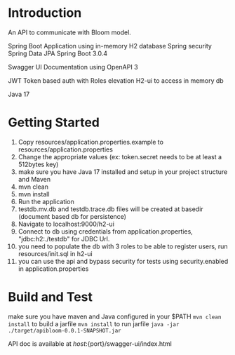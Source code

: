 # Introduction 
An API to communicate with Bloom model.

Spring Boot Application using in-memory H2 database
Spring security
Spring Data JPA
Spring Boot 3.0.4

Swagger UI Documentation using OpenAPI 3

JWT Token based auth with Roles elevation
H2-ui to access in memory db

Java 17

# Getting Started
1.	Copy resources/application.properties.example to resources/application.properties
2.	Change the appropriate values (ex: token.secret needs to be at least a 512bytes key)
3.	make sure you have Java 17 installed and setup in your project structure and Maven
4.	mvn clean 
5.  mvn install
6.  Run the application
7.  testdb.mv.db and testdb.trace.db files will be created at basedir (document based db for persistence)
8.  Navigate to localhost:9000/h2-ui
9.  Connect to db using credentials from application.properties, "jdbc:h2:./testdb" for JDBC Url.
10. you need to populate the db with 3 roles to be able to register users, run resources/init.sql in h2-ui
11. you can use the api and bypass security for tests using security.enabled in application.properties

# Build and Test
make sure you have maven and Java configured in your $PATH
```mvn clean install```
to build a jarfile ```mvn install```
to run jarfile ```java -jar ./target/apibloom-0.0.1-SNAPSHOT.jar```

API doc is available at ${host}:${port}/swagger-ui/index.html